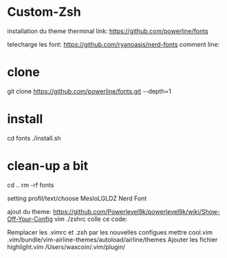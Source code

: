 # Custom-Zsh

installation du theme therminal link:
https://github.com/powerline/fonts

telecharge les font:
https://github.com/ryanoasis/nerd-fonts
comment line:
# clone
git clone https://github.com/powerline/fonts.git --depth=1
# install
cd fonts
./install.sh
# clean-up a bit
cd ..
rm -rf fonts

setting profil/text/choose
MesloLGLDZ Nerd Font

ajout du theme:
https://github.com/Powerlevel9k/powerlevel9k/wiki/Show-Off-Your-Config
vim ./zshrc colle ce code:

Remplacer les .vimrc et .zsh par les nouvelles configues
mettre cool.vim .vim/bundle/vim-airline-themes/autoload/airline/themes
Ajouter les fichier highlight.vim
/Users/waxcoin/.vim/plugin/
